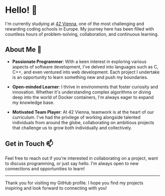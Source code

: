 # Hello! 👋

I'm currently studying at [42 Vienna](https://www.42wien.at), one of the most challenging and rewarding coding schools in Europe. My journey here has been filled with countless hours of problem-solving, collaboration, and continuous learning.

## About Me 🚀

- **Passionate Programmer**: With a keen interest in exploring various aspects of software development, I've delved into languages such as C, C++, and even ventured into web development. Each project I undertake is an opportunity to learn something new and push my boundaries.

- **Open-minded Learner**: I thrive in environments that foster curiosity and innovation. Whether it's understanding complex algorithms or diving deep into the world of Docker containers, I'm always eager to expand my knowledge base.

- **Motivated Team Player**: At 42 Vienna, teamwork is at the heart of our curriculum. I've had the privilege of working alongside talented individuals from around the globe, collaborating on ambitious projects that challenge us to grow both individually and collectively.
<!--
## My Projects 📁

Here, you'll find a collection of my projects, ranging from simple utilities to more complex applications. Each project is a testament to my learning journey, showcasing my growth as a programmer and my exploration of different technologies.

- **C/C++ Projects**: From implementing a custom standard library (`libft`) to creating a fractal generator (`fractol`), these projects highlight my foundational skills in C and C++.

- **Web Development**: My foray into web development includes building a web server (`webserver`) and experimenting with Docker for application deployment (`incubation-docker`).

- **Miscellaneous**: You'll also find projects like `get_next_line`, `ft_printf`, and `cub3D`, among others, reflecting my broad interests and the variety of challenges I enjoy tackling.
-->
## Get in Touch 📫

Feel free to reach out if you're interested in collaborating on a project, want to discuss programming, or just say hello. I'm always open to new connections and opportunities to learn!

---

Thank you for visiting my GitHub profile. I hope you find my projects inspiring and look forward to connecting with you!



<!--
🌱 I’m currently learning at 42 Vienna
**windchaser-surf/windchaser-surf** is a ✨ _special_ ✨ repository because its `README.md` (this file) appears on your GitHub profile.

Here are some ideas to get you started:

- 🔭 I’m currently working on ...
- 👯 I’m looking to collaborate on ...
- 🤔 I’m looking for help with ...
- 💬 Ask me about ...
- 📫 How to reach me: ...
- 😄 Pronouns: ...
- ⚡ Fun fact: ...
-->
